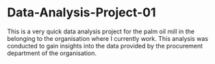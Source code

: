 # Data-Analysis-Project-01
This is a very quick data analysis project for the palm oil mill in the belonging to the organisation where I currently work. This analysis was conducted to gain insights into the data provided by the procurement department of the organisation.
